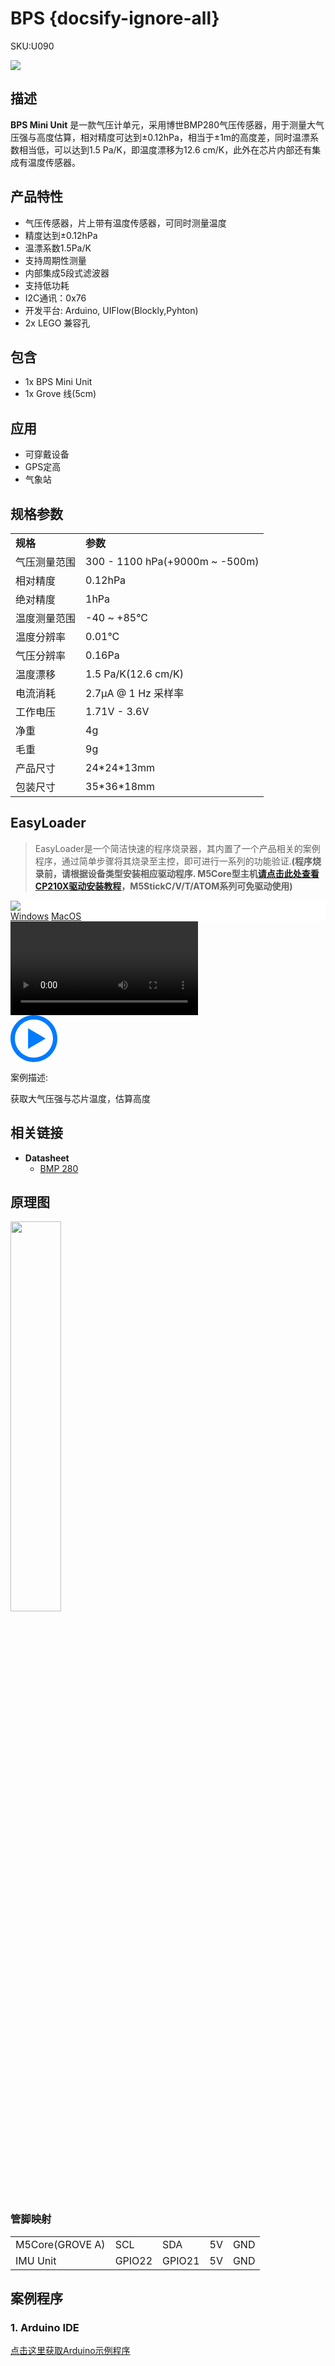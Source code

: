 # BPS {docsify-ignore-all}

<el-tag effect="plain">SKU:U090</el-tag>

<div class="product_pic"><img src="assets/img/product_pics/unit/bps/bps.webp">

## 描述

**BPS Mini Unit** 是一款气压计单元，采用博世BMP280气压传感器，用于测量大气压强与高度估算，相对精度可达到±0.12hPa，相当于±1m的高度差，同时温漂系数相当低，可以达到1.5 Pa/K，即温度漂移为12.6 cm/K，此外在芯片内部还有集成有温度传感器。

## 产品特性

- 气压传感器，片上带有温度传感器，可同时测量温度
- 精度达到±0.12hPa
- 温漂系数1.5Pa/K
- 支持周期性测量
- 内部集成5段式滤波器
- 支持低功耗
- I2C通讯：0x76
- 开发平台: Arduino, UIFlow(Blockly,Pyhton)
- 2x LEGO 兼容孔

## 包含

- 1x BPS Mini Unit
- 1x Grove 线(5cm)

## 应用

- 可穿戴设备
- GPS定高
- 气象站

## 规格参数

<table>
   <tr style="font-weight:bold">
      <td>规格</td>
      <td>参数</td>
   </tr>
   <tr>
      <td>气压测量范围</td>
      <td>300 - 1100 hPa(+9000m ~ -500m)</td>
   </tr>
   <tr>
      <td>相对精度</td>
      <td>0.12hPa</td>
   </tr>
   <tr>
      <td>绝对精度</td>
      <td>1hPa</td>
   </tr>
   <tr>
      <td>温度测量范围</td>
      <td>-40 ~ +85°C</td>
   </tr>
   <tr>
      <td>温度分辨率</td>
      <td>0.01°C</td>
   </tr>
   <tr>
      <td>气压分辨率</td>
      <td>0.16Pa</td>
   </tr>
   <tr>
      <td>温度漂移</td>
      <td>1.5 Pa/K(12.6 cm/K)</td>
   </tr>
   <tr>
      <td>电流消耗</td>
      <td>2.7μA @ 1 Hz 采样率</td>
   </tr>
   <tr>
      <td>工作电压</td>
      <td>1.71V - 3.6V</td>
   </tr>
   <tr>
   <td>净重</td>
      <td>4g</td>
   </tr>
   <tr>
      <td>毛重</td>
      <td>9g</td>
   </tr>
   <tr>
      <td>产品尺寸</td>
      <td>24*24*13mm</td>
   </tr>
   <tr>
      <td>包装尺寸</td>
      <td>35*36*18mm</td>
   </tr>
 </table>

## EasyLoader

>EasyLoader是一个简洁快速的程序烧录器，其内置了一个产品相关的案例程序，通过简单步骤将其烧录至主控，即可进行一系列的功能验证.**(程序烧录前，请根据设备类型安装相应驱动程序. M5Core型主机[请点击此处查看CP210X驱动安装教程](zh_CN/arduino/arduino_development?id=安装串口驱动)，M5StickC/V/T/ATOM系列可免驱动使用)**

<div class="easyloader-box">
    <div style="background-color:white;">
        <div><img src="https://m5stack.oss-cn-shenzhen.aliyuncs.com/image/easyloader_intro.webp"></div>
        <div class="easyloader-btn">
            <a href="https://m5stack.oss-cn-shenzhen.aliyuncs.com/EasyLoader/Windows/UNIT/For%20M5Core/EasyLoader_BPS_Unit_With_M5Core.exe">Windows</a>
            <a href="https://m5stack.oss-cn-shenzhen.aliyuncs.com/EasyLoader/MacOS/UNIT/EasyLoader_BPS_Unit_For_M5Core_.dmg">MacOS</a>
        </div>
    </div>
    <div>
        <video id="example_video" controls>
            <source src="https://m5stack.oss-cn-shenzhen.aliyuncs.com/video/Product_example_video/Unit/BPS.mp4">
        </video>
        <div class="easyloader-mask">
        <a>
            <svg id="play-btn" t="1583228776634" class="icon" viewBox="0 0 1024 1024" version="1.1" xmlns="http://www.w3.org/2000/svg" p-id="4152" width="75" height="75"><path d="M512 0C229.216 0 0 229.216 0 512s229.216 512 512 512 512-229.216 512-512S794.784 0 512 0z m0 928C282.24 928 96 741.76 96 512S282.24 96 512 96s416 186.24 416 416-186.24 416-416 416zM384 288l384 224-384 224z" p-id="4153" fill="#007aff"></path></svg></a>
            <p>案例描述:</p>
            <p>获取大气压强与芯片温度，估算高度</p>
        </div>
    </div>
</div>

## 相关链接

-  **Datasheet** 
    - [BMP 280](https://m5stack.oss-cn-shenzhen.aliyuncs.com/resource/docs/datasheet/hat/BMP280-DS001-11_en.pdf)

## 原理图

<img src="assets/img/product_pics/unit/bps/bps_sch.webp" width="40%">

### 管脚映射

<table>
 <tr><td>M5Core(GROVE A)</td><td>SCL</td><td>SDA</td><td>5V</td><td>GND</td></tr>
 <tr><td>IMU Unit</td><td>GPIO22</td><td>GPIO21</td><td>5V</td><td>GND</td></tr>
</table>

## 案例程序

### 1. Arduino IDE

[点击这里获取Arduino示例程序](https://github.com/m5stack/M5-ProductExampleCodes/tree/master/Unit/BPS_Unit)

<script>

   var purchase_link = '';

   anchor_search(purchase_link);
   scrollFunc();

</script>